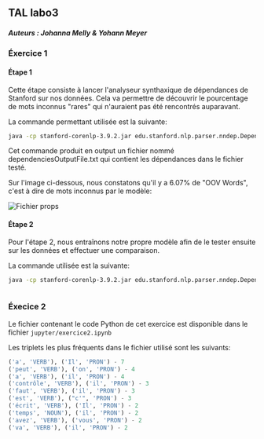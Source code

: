 ## TAL labo3
##### Auteurs : Johanna Melly & Yohann Meyer

### Éxercice 1

#### Étape 1

Cette étape consiste à lancer l'analyseur synthaxique de dépendances de Stanford sur nos données. Cela va permettre de découvrir le pourcentage de mots inconnus "rares" qui n'auraient pas été rencontrés auparavant.

La commande permettant utilisée est la suivante: 

```bash
java -cp stanford-corenlp-3.9.2.jar edu.stanford.nlp.parser.nndep.DependencyParser -model data/UD_French -testFile data/fr-ud-test.conllu3 -outFile dependenciesOutputFile.txt
```

Cet commande produit en output un fichier nommé dependenciesOutputFile.txt qui contient les dépendances dans le fichier testé.

Sur l'image ci-dessous, nous constatons qu'il y a 6.07% de "OOV Words", c'est à dire de mots inconnus par le modèle:

![Fichier props](img/parsing1.png)

#### Étape 2

Pour l'étape 2, nous entraînons notre propre modèle afin de le tester ensuite sur les données et effectuer une comparaison.

La commande utilisée est la suivante:

```bash
java -cp stanford-corenlp-3.9.2.jar edu.stanford.nlp.parser.nndep.DependencyParser -trainFile data/fr-ud-train.conllu3 -wordCutOff 3 ‐trainingThreads 8 -maxIter 5000 -model modelOutputFile.txt.gz
```



```java -cp stanford-corenlp-3.9.2.jar edu.stanford.nlp.parser.nndep.DependencyParser -trainFile data/fr-ud-train.conllu3 -wordCutOff 3 ‐trainingThreads 8 -maxIter 5000 -model modelOutputFile.txt.gz

```

### Éxecice 2

Le fichier contenant le code Python de cet exercice est disponible dans le fichier `jupyter/exercice2.ipynb`

Les triplets les plus fréquents dans le fichier utilisé sont les suivants:

```Python
('a', 'VERB'), ('Il', 'PRON') - 7
('peut', 'VERB'), ('on', 'PRON') - 4
('a', 'VERB'), ('il', 'PRON') - 4
('contrôle', 'VERB'), ('il', 'PRON') - 3
('faut', 'VERB'), ('il', 'PRON') - 3
('est', 'VERB'), ("c'", 'PRON') - 3
('écrit', 'VERB'), ('Il', 'PRON') - 2
('temps', 'NOUN'), ('il', 'PRON') - 2
('avez', 'VERB'), ('vous', 'PRON') - 2
('va', 'VERB'), ('il', 'PRON') - 2
```